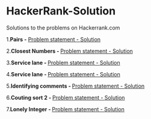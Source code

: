 HackerRank-Solution
===================

Solutions to the problems on Hackerrank.com

1.<b>Pairs -</b> <a href = "https://www.hackerrank.com/challenges/pairs">Problem statement - </a> <a href = "https://github.com/ShrikantJadhav/HackerRank-Solution/blob/master/Pairs.cpp" > Solution </a>

2.<b>Closest Numbers - </b> <a href = "https://www.hackerrank.com/challenges/closest-numbers">Problem statement - </a> <a href = "https://github.com/ShrikantJadhav/HackerRank-Solution/blob/master/closest.cpp" > Solution </a>

3.<b>Service lane - </b> <a href = "https://www.hackerrank.com/challenges/service-lane">Problem statement - </a> <a href = "https://github.com/ShrikantJadhav/HackerRank-Solution/blob/master/Service_lane.cpp" > Solution </a>

4.<b>Service lane - </b> <a href = "https://www.hackerrank.com/challenges/service-lane">Problem statement - </a> <a href = "https://github.com/ShrikantJadhav/HackerRank-Solution/blob/master/Service_lane.cpp" > Solution </a>

5.<b>Identifying comments - </b> <a href = "https://www.hackerrank.com/challenges/ide-identifying-comments">Problem statement - </a> <a href = "https://github.com/ShrikantJadhav/HackerRank-Solution/blob/master/Service_lane.cpp" > Solution </a>

6.<b>Couting sort 2 - </b> <a href = "https://www.hackerrank.com/challenges/countingsort2">Problem statement - </a> <a href = "https://github.com/ShrikantJadhav/HackerRank-Solution/blob/master/counting_sort2.cpp" > Solution </a>

7.<b>Lonely Integer - </b> <a href = "https://www.hackerrank.com/challenges/lonely-integer">Problem statement - </a> <a href = "https://github.com/ShrikantJadhav/HackerRank-Solution/blob/master/LonelyInteger.cpp"> Solution </a> 
